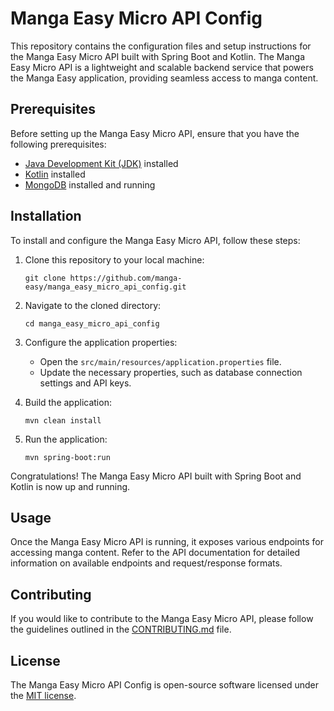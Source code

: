 # Manga Easy Micro API Config

This repository contains the configuration files and setup instructions for the Manga Easy Micro API built with Spring Boot and Kotlin. The Manga Easy Micro API is a lightweight and scalable backend service that powers the Manga Easy application, providing seamless access to manga content.

## Prerequisites

Before setting up the Manga Easy Micro API, ensure that you have the following prerequisites:

- [Java Development Kit (JDK)](https://adoptopenjdk.net) installed
- [Kotlin](https://kotlinlang.org) installed
- [MongoDB](https://www.mongodb.com) installed and running

## Installation

To install and configure the Manga Easy Micro API, follow these steps:

1. Clone this repository to your local machine:

   ```
   git clone https://github.com/manga-easy/manga_easy_micro_api_config.git
   ```

2. Navigate to the cloned directory:

   ```
   cd manga_easy_micro_api_config
   ```

3. Configure the application properties:

   - Open the `src/main/resources/application.properties` file.
   - Update the necessary properties, such as database connection settings and API keys.

4. Build the application:

   ```
   mvn clean install
   ```

5. Run the application:

   ```
   mvn spring-boot:run
   ```

Congratulations! The Manga Easy Micro API built with Spring Boot and Kotlin is now up and running.

## Usage

Once the Manga Easy Micro API is running, it exposes various endpoints for accessing manga content. Refer to the API documentation for detailed information on available endpoints and request/response formats.

## Contributing

If you would like to contribute to the Manga Easy Micro API, please follow the guidelines outlined in the [CONTRIBUTING.md](CONTRIBUTING.md) file.

## License

The Manga Easy Micro API Config is open-source software licensed under the [MIT license](LICENSE).
